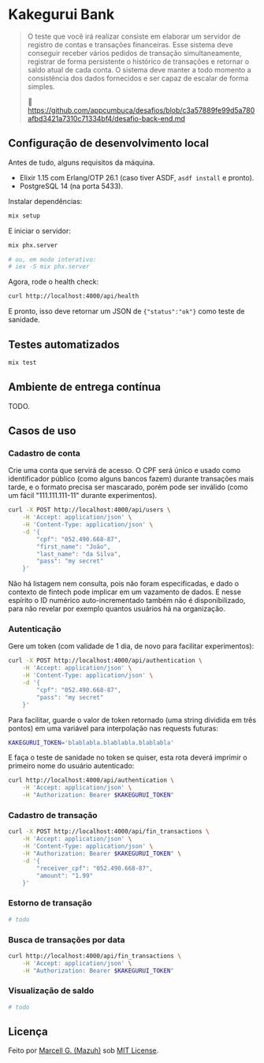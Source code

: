 # Kakegurui Bank

> O teste que você irá realizar consiste em elaborar um servidor de registro de contas e
> transações financeiras. Esse sistema deve conseguir receber vários pedidos de transação
> simultaneamente, registrar de forma persistente o histórico de transações e retornar o
> saldo atual de cada conta. O sistema deve manter a todo momento a consistência dos dados
> fornecidos e ser capaz de escalar de forma simples.
>
> 🔗 https://github.com/appcumbuca/desafios/blob/c3a57889fe99d5a780afbd3421a7310c71334bf4/desafio-back-end.md

## Configuração de desenvolvimento local

Antes de tudo, alguns requisitos da máquina.

- Elixir 1.15 com Erlang/OTP 26.1 (caso tiver ASDF, `asdf install` e pronto).
- PostgreSQL 14 (na porta 5433).

Instalar dependências:

```sh
mix setup
```

E iniciar o servidor:

```sh
mix phx.server

# ou, em modo interativo:
# iex -S mix phx.server
```

Agora, rode o health check:

```sh
curl http://localhost:4000/api/health
```

E pronto, isso deve retornar um JSON de `{"status":"ok"}` como teste de sanidade.

## Testes automatizados

```sh
mix test
```

## Ambiente de entrega contínua

TODO.

## Casos de uso

### Cadastro de conta

Crie uma conta que servirá de acesso. O CPF será único e usado como identificador público (como
alguns bancos fazem) durante transações mais tarde, e o formato precisa ser mascarado, porém pode
ser inválido (como um fácil "111.111.111-11" durante experimentos).

```sh
curl -X POST http://localhost:4000/api/users \
    -H 'Accept: application/json' \
    -H 'Content-Type: application/json' \
    -d '{
        "cpf": "052.490.668-87",
        "first_name": "João",
        "last_name": "da Silva",
        "pass": "my secret"
    }'
```

Não há listagem nem consulta, pois não foram especificadas, e dado o contexto de fintech
pode implicar em um vazamento de dados. E nesse espírito o ID numérico auto-incrementado
também não é disponibilizado, para não revelar por exemplo quantos usuários há na organização.

### Autenticação

Gere um token (com validade de 1 dia, de novo para facilitar experimentos):

```sh
curl -X POST http://localhost:4000/api/authentication \
    -H 'Accept: application/json' \
    -H 'Content-Type: application/json' \
    -d '{
        "cpf": "052.490.668-87",
        "pass": "my secret"
    }'
```

Para facilitar, guarde o valor de token retornado (uma string dividida em três pontos) em uma
variável para interpolação nas requests futuras:

```sh
KAKEGURUI_TOKEN='blablabla.blablabla.blablabla'
```

E faça o teste de sanidade no token se quiser, esta rota deverá imprimir o
primeiro nome do usuário autenticado:

```sh
curl http://localhost:4000/api/authentication \
    -H 'Accept: application/json' \
    -H "Authorization: Bearer $KAKEGURUI_TOKEN"
```

### Cadastro de transação

```sh
curl -X POST http://localhost:4000/api/fin_transactions \
    -H 'Accept: application/json' \
    -H 'Content-Type: application/json' \
    -H "Authorization: Bearer $KAKEGURUI_TOKEN" \
    -d '{
        "receiver_cpf": "052.490.668-87",
        "amount": "1.99"
    }'
```

### Estorno de transação

```sh
# todo
```

### Busca de transações por data

```sh
curl http://localhost:4000/api/fin_transactions \
    -H 'Accept: application/json' \
    -H "Authorization: Bearer $KAKEGURUI_TOKEN"
```

### Visualização de saldo

```sh
# todo
```

## Licença

Feito por [Marcell G. (Mazuh)](https://github.com/Mazuh/kakegurui-bank)
sob [MIT License](https://github.com/Mazuh/kakegurui-bank/blob/main/LICENSE).
